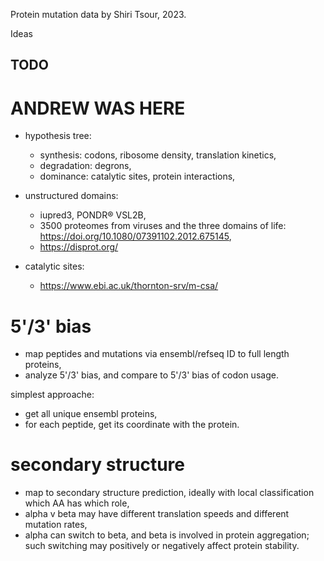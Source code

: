 Protein mutation data by Shiri Tsour, 2023.

Ideas

## TODO

# ANDREW WAS HERE

* hypothesis tree:
    - synthesis: codons, ribosome density, translation kinetics,
	- degradation: degrons,
	- dominance: catalytic sites, protein interactions, 

* unstructured domains:
    - iupred3,  PONDR® VSL2B,
	- 3500 proteomes from viruses and the three domains of life: https://doi.org/10.1080/07391102.2012.675145,
	- https://disprot.org/
* catalytic sites:
    - https://www.ebi.ac.uk/thornton-srv/m-csa/ 

# 5'/3' bias

* map peptides and mutations via ensembl/refseq ID to full length proteins,
* analyze 5'/3' bias, and compare to 5'/3' bias of codon usage.

simplest approache: 

* get all unique ensembl proteins,
* for each peptide, get its coordinate with the protein.

# secondary structure

* map to secondary structure prediction, ideally with
  local classification which AA has which role,
* alpha v beta may have different translation speeds and different mutation rates,
* alpha can switch to beta, and beta is involved in protein aggregation;
  such switching may positively or negatively affect protein stability.
